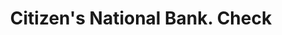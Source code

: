---
doi: 10.7916/D8BP1DXG
date_other: '1860'
date_other_textual: 1860-1869
form: printed ephemera
genre:
- Checks (bank checks)
name:
- Citizen's National Bank
object_in_context_url: https://biggert.cul.columbia.edu/items/view/ave_biggert_01338
subject_hierarchical_geographic:
- Urbana, Ohio, United States
subject_name:
- Citizen's National Bank
title: Citizen's National Bank. Check
sort_title: Citizen's National Bank. Check
call_number: ave_biggert_01338
coordinates:
- 40.11083333333333,-83.75138888888888
pid: ave_biggert_01338
identifiers: ave_biggert_01338
permalink: /biggert/ave_biggert_01338/
layout: iiif-image-page
---